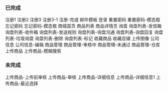### 已完成
注册1
注册2
注册3
注册3-1
注册-完成
邮件模板
登录
重置密码
重置密码-模态框
忘记密码
忘记密码-模态框
商城首页
商品列表
商品详情页
询盘
询盘列表-发信箱
询盘列表-收件箱
询盘列表-发送规则
询盘列表-询盘沟通
询盘列表-询盘回复
询盘列表-垃圾询盘
询盘列表-删除
询盘列表-标记
收藏商品
收藏店铺
上传图像
公司信息
公司信息-编辑
商品管理
商品管理-审核中
商品管理-未通过
商品管理-仓库
上传商品
上传商品-模糊搜索

### 未完成
上传商品-上传前审核
上传商品-审核
上传商品-详细信息
上传商品-详细信息1
上传商品-最近选择